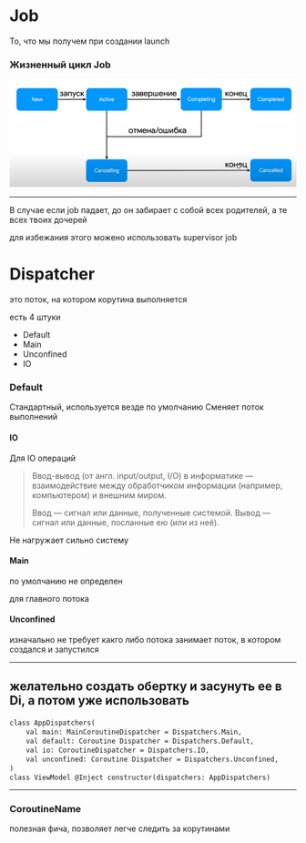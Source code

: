 # Job

То, что мы получем при создании launch

### Жизненный цикл Job
![](image/2_1.png)

---

В случае если job падает, до он забирает с собой всех родителей, а те всех твоих дочерей

для избежания этого можено использовать supervisor job

# Dispatcher 

это поток, на котором корутина выполняется 

есть 4 штуки 

- Default
- Main
- Unconfined
- IO


### Default
Стандартный, используется везде по умолчанию
Сменяет поток выполнений

#### IO
Для IO операций 

>Ввод-вывод (от англ. input/output, I/O) в информатике — взаимодействие между обработчиком информации (например, компьютером) и внешним миром.
>
>Ввод — сигнал или данные, полученные системой.
Вывод — сигнал или данные, посланные ею (или из неё).

Не нагружает сильно систему

#### Main
по умолчанию не определен

для главного потока 

#### Unconfined
изначально не требует какго либо потока
занимает поток, в котором создался и запустился


---
желательно создать обертку и засунуть ее в Di, а потом уже использовать 
---

```
class AppDispatchers(
    val main: MainCoroutineDispatcher = Dispatchers.Main,
    val default: Coroutine Dispatcher = Dispatchers.Default,
    val io: CoroutineDispatcher = Dispatchers.IO,
    val unconfined: Coroutine Dispatcher = Dispatchers.Unconfined,
)
class ViewModel @Inject constructor(dispatchers: AppDispatchers)
```

---

### CoroutineName 

полезная фича, позволяет легче следить за корутинами 
